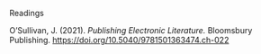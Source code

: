 Readings

O’Sullivan, J. (2021). _Publishing Electronic Literature._ Bloomsbury Publishing. https://doi.org/10.5040/9781501363474.ch-022
